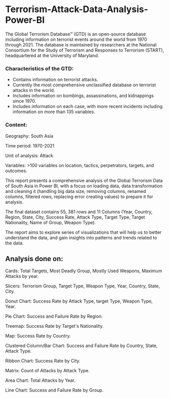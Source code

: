 # Terrorism-Attack-Data-Analysis-Power-BI

The Global Terrorism Database™ (GTD) is an open-source database including information on terrorist events around the world from 1970 through 2021. The database is maintained by researchers at the National Consortium for the Study of Terrorism and Responses to Terrorism (START), headquartered at the University of Maryland.

### Characteristics of the GTD:

 - Contains information on terrorist attacks.
 - Currently the most comprehensive unclassified database on terrorist attacks in the world.
 - Includes information on bombings, assassinations, and kidnappings since 1970.
 - Includes information on each case, with more recent incidents including information on more than 135 variables.

### Content:

Geography: South Asia

Time period: 1970-2021

Unit of analysis: Attack

Variables: >100 variables on location, tactics, perpetrators, targets, and outcomes.

This report presents a comprehensive analysis of the Global Terrorism Data of South Asia in Power BI, with a focus on loading data, data transformation and cleaning it (handling big data size, removing columns, renamed columns, filtered rows, replacing error creating values) to prepare it for analysis. 

The final dataset contains 55, 381 rows and 11 Columns (Year, Country, Region, State, City, Success Rate, Attack Type, Target Type, Target Nationality, Name of Group, Weapon Type).

The report aims to explore series of visualizations that will help us to better understand the data, and gain insights into patterns and trends related to the data. 

## Analysis done on:

Cards: Total Targets, Most Deadly Group, Mostly Used Weapons, Maximum Attacks by year.

Slicers: Terrorism Group, Target Type, Weapon Type, Year, Country, State, City.

Donut Chart: Success Rate by Attack Type, target Type, Weapon Type, Year. 

Pie Chart: Success and Failure Rate by Region.

Treemap: Success Rate by Target's Nationality.

Map: Success Rate by Country.

Clustered Column/Bar Chart: Success and Failure Rate by Country, State, Attack Type.

Ribbon Chart: Success Rate by City.

Matrix: Count of Attacks by Attack Type.

Area Chart: Total Attacks by Year.

Line Chart: Success and Failure Rate by Group.
